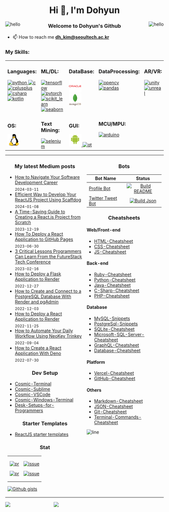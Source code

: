 

<h1 align="center">Hi 👋, I'm Dohyun</h1>

<img src="https://user-images.githubusercontent.com/1612112/213943678-c34cb1a9-94f9-4be0-86dd-8e2227fa4b8c.gif" alt="hello" align="right">
<img src="https://user-images.githubusercontent.com/1612112/213943678-c34cb1a9-94f9-4be0-86dd-8e2227fa4b8c.gif" alt="hello" align="left">
<h3 align="center">Welcome to Dohyun's Github</h3> 

<div>

- 📫 How to reach me **dh_kim@seoultech.ac.kr**
</div>
<h3 align="left">My Skills:</h3>
<p align="left">
</p>

<!-- https://cyber.dabamos.de/88x31/hell0.gif -->

<table style="border:0px solid white; width:100%;">
<tr>
<td  width="20%" valign="top">

<h3 align="left">Languages:</h3>
<a href="https://www.python.org" target="_blank" rel="noreferrer"> <img src="https://img.shields.io/badge/python-3670A0?style=for-the-badge&logo=python&logoColor=ffdd54" alt="python" width="65" height="30"/> </a> 
<a href="https://www.cprogramming.com/" target="_blank" rel="noreferrer"> <img src="https://img.shields.io/badge/c-%2300599C.svg?style=for-the-badge&logo=c&logoColor=white" alt="c" width="65" height="30"/> </a> <a href="https://www.w3schools.com/cpp/" target="_blank" rel="noreferrer"> <img src="https://img.shields.io/badge/c++-%2300599C.svg?style=for-the-badge&logo=c%2B%2B&logoColor=white" alt="cplusplus" width="65" height="30"/> </a> <a href="https://www.w3schools.com/cs/" target="_blank" rel="noreferrer"> <img src="https://img.shields.io/badge/c%23-%23239120.svg?style=for-the-badge&logo=csharp&logoColor=white" alt="csharp" width="65" height="30"/> </a> <a href="https://kotlinlang.org" target="_blank" rel="noreferrer"> <img src="https://img.shields.io/badge/kotlin-%237F52FF.svg?style=for-the-badge&logo=kotlin&logoColor=white" alt="kotlin" width="65" height="30"/> </a>  
</td>

<td  width="20%" valign="top">
 <h3 align="left">ML/DL:</h3>
 <a href="https://www.tensorflow.org" target="_blank" rel="noreferrer"> <img src="https://img.shields.io/badge/TensorFlow-%23FF6F00.svg?style=for-the-badge&logo=TensorFlow&logoColor=white" alt="tensorflow" width="65" height="30"/> </a> 
  <a href="https://pytorch.org/" target="_blank" rel="noreferrer"> <img src="https://img.shields.io/badge/PyTorch-%23EE4C2C.svg?style=for-the-badge&logo=PyTorch&logoColor=white" alt="pytorch" width="65" height="30"/> </a><a href="https://scikit-learn.org/" target="_blank" rel="noreferrer"> 
   <img src="https://img.shields.io/badge/scikit--learn-%23F7931E.svg?style=for-the-badge&logo=scikit-learn&logoColor=white" alt="scikit_learn" width="65" height="30"/> </a> 
 <a href="https://seaborn.pydata.org/" target="_blank" rel="noreferrer"> <img src="https://seaborn.pydata.org/_images/logo-mark-lightbg.svg" alt="seaborn" width="65" height="30"/> </a>
</td>

<td  width="20%" valign="top">
<h3 align="left">DataBase:</h3>
 <a href="https://www.oracle.com/" target="_blank" rel="noreferrer"> <img src="https://raw.githubusercontent.com/devicons/devicon/master/icons/oracle/oracle-original.svg" alt="oracle" width="40" height="40"/> </a> 
 <a href="https://www.mongodb.com/" target="_blank" rel="noreferrer"> <img src="https://raw.githubusercontent.com/devicons/devicon/master/icons/mongodb/mongodb-original-wordmark.svg" alt="mongodb" width="40" height="40"/> </a>
</td>

<td width="20%" valign="top">
  <h3 align="left">DataProcessing:</h3>
 <a href="https://opencv.org/" target="_blank" rel="noreferrer"> <img src="https://www.vectorlogo.zone/logos/opencv/opencv-icon.svg" alt="opencv" width="65" height="30"/> </a>
 <a href="https://pandas.pydata.org/" target="_blank" rel="noreferrer"> <img src="https://img.shields.io/badge/pandas-%23150458.svg?style=for-the-badge&logo=pandas&logoColor=white" alt="pandas" width="65" height="30"/> </a>
</td>

<td width="20%" valign="top">
 <h3 align="left">AR/VR:</h3>
 <a href="https://unity.com/" target="_blank" rel="noreferrer"> <img src="https://www.vectorlogo.zone/logos/unity3d/unity3d-icon.svg" alt="unity" width="40" height="40"/> </a> <a href="https://unrealengine.com/" target="_blank" rel="noreferrer"> <img src="https://raw.githubusercontent.com/kenangundogan/fontisto/036b7eca71aab1bef8e6a0518f7329f13ed62f6b/icons/svg/brand/unreal-engine.svg" alt="unreal" width="40" height="40"/> </a> </p>
</td>



</tr>
<tr>
<td>
 <h3 align="left">OS:</h3>
 <a href="https://www.linux.org/" target="_blank" rel="noreferrer"> <img src="https://raw.githubusercontent.com/devicons/devicon/master/icons/linux/linux-original.svg" alt="linux" width="40" height="40"/> </a>  
</td>
<td>
 <h3 align="left">Text Mining:</h3>
 <a href="https://www.selenium.dev" target="_blank" rel="noreferrer"> <img src="https://raw.githubusercontent.com/detain/svg-logos/780f25886640cef088af994181646db2f6b1a3f8/svg/selenium-logo.svg" alt="selenium" width="40" height="40"/> </a> 
</td>
<td>
  <h3 align="left">GUI:</h3>
<a href="https://developer.android.com" target="_blank" rel="noreferrer"> <img src="https://raw.githubusercontent.com/devicons/devicon/master/icons/android/android-original-wordmark.svg" alt="android" width="40" height="40"/> </a>  <a href="https://www.qt.io/" target="_blank" rel="noreferrer"> <img src="https://upload.wikimedia.org/wikipedia/commons/0/0b/Qt_logo_2016.svg" alt="qt" width="40" height="40"/> </a> 
</td>
 <td width="20%" valign="top">
  <h3 align="left">MCU/MPU:</h3>
 <a href="https://www.arduino.cc/" target="_blank" rel="noreferrer"> <img src="https://cdn.worldvectorlogo.com/logos/arduino-1.svg" alt="arduino" width="40" height="40"/> </a> 
</td>
</tr>



</table>

<!-- “Wisdom tells me I am nothing. Love tells me I am everything. And between the two my life flows.” ― Nisargadatta Maharaj -->

<!-- Continuous Improvement Programme - CIP -->


<table>
<tr>
<td width="50%" valign="top">

<h3 align="center"> My latest Medium posts </h3>

<!-- blog starts -->
* [How to Navigate Your Software Development Career](https://levelup.gitconnected.com/how-to-navigate-your-software-development-career-b2f05f398672?source=rss-4430950b9342------2) <br/> <sub>2024-03-11</sub>
* [Efficient Way to Develop Your ReactJS Project Using Scaffdog](https://levelup.gitconnected.com/efficient-way-to-develop-your-reactjs-project-using-scaffdog-8d7ecddfbd29?source=rss-4430950b9342------2) <br/> <sub>2024-01-08</sub>
* [A Time-Saving Guide to Creating a React.js Project from Scratch](https://javascript.plainenglish.io/a-time-saving-guide-to-creating-a-react-js-project-from-scratch-50a8b4db1bed?source=rss-4430950b9342------2) <br/> <sub>2023-12-19</sub>
* [How To Deploy a React Application to GitHub Pages](https://javascript.plainenglish.io/how-to-deploy-a-react-application-to-github-pages-e4f8890e1213?source=rss-4430950b9342------2) <br/> <sub>2023-06-30</sub>
* [3 Critical Lessons Programmers Can Learn From the FutureStack Tech Conference](https://levelup.gitconnected.com/3-critical-lessons-programmers-can-learn-from-the-futurestack-tech-conference-4188c14edb11?source=rss-4430950b9342------2) <br/> <sub>2023-02-16</sub>
* [How to Deploy a Flask Application to Render](https://python.plainenglish.io/how-to-deploy-a-flask-application-to-render-2a70e4d55919?source=rss-4430950b9342------2) <br/> <sub>2022-12-27</sub>
* [How to Create and Connect to a PostgreSQL Database With Render and pgAdmin](https://medium.com/geekculture/how-to-create-and-connect-to-a-postgresql-database-with-render-and-pgadmin-577b326fd19d?source=rss-4430950b9342------2) <br/> <sub>2022-12-03</sub>
* [How to Deploy a React Application to Render](https://javascript.plainenglish.io/how-to-deploy-a-react-application-to-render-611ef3aca84a?source=rss-4430950b9342------2) <br/> <sub>2022-11-25</sub>
* [How to Automate Your Daily Workflow Using NeoKey Trinkey](https://medium.com/geekculture/how-to-automate-your-daily-workflow-using-neokey-trinkey-7a619597f0e7?source=rss-4430950b9342------2) <br/> <sub>2022-09-04</sub>
* [How to Create a React Application With Deno](https://medium.com/geekculture/how-to-create-a-react-application-with-deno-4518db39c5ab?source=rss-4430950b9342------2) <br/> <sub>2022-07-30</sub>
<!-- blog ends -->
     
<h3 align="center"> Dev Setup </h3>

<div align="left">

- [Cosmic-Terminal](https://github.com/lifeparticle/Cosmic-Terminal)
- [Cosmic-Sublime](https://github.com/lifeparticle/Cosmic-Sublime)
- [Cosmic-VSCode](https://github.com/lifeparticle/Cosmic-VSCode)
- [Cosmic-Windows-Terminal](https://github.com/lifeparticle/Cosmic-Windows-Terminal)
- [Desk-Setups-for-Programmers](https://github.com/lifeparticle/Desk-Setups-for-Programmers)

<!-- | [Cosmic-Mac](https://github.com/lifeparticle/Cosmic-Mac)    | -->
</div>

<h3 align="center"> Starter Templates </h3>

- [ReactJS starter templates](https://github.com/lifeparticle/reactjs-starter-templates)

<h3 align="center"> Stat </h3>

<table>
<tr>
<td align="center">

[![pr](https://img.shields.io/badge/Closed-32C754?label=Pull%20Requests&labelColor=30363C&logo=pull%20request)](https://github.com/search?q=is%3Apr+is%3Aclosed+author%3Alifeparticle&type=pullrequests)

[![pr](https://img.shields.io/badge/Open-ff9a00?label=Pull%20Requests&labelColor=30363C&logo=pull%20request)](https://github.com/search?q=is%3Apr+is%3Aopen+author%3Alifeparticle&type=pullrequests)

</td>
<td align="center">
 
[![issue](https://img.shields.io/badge/Closed-32C754?label=Issues&labelColor=30363C&logo=pull%20request)](https://github.com/search?q=is%3Aissue%20is%3Aclosed%20author%3Alifeparticle&type=issues)

[![issue](https://img.shields.io/badge/Open-ff9a00?label=Issues&labelColor=30363C&logo=pull%20request)](https://github.com/search?q=is%3Aissue+is%3Aopen++author%3Alifeparticle&type=issues)

</td>
</tr>
</table>
 
[![Github gists](https://gist-count.vercel.app/api?username=lifeparticle)](https://gist.github.com/lifeparticle)

</td>

     
<td width="50%" valign="top">

<h3 align="center"> Bots </h3>

<div align="center">
     
| Bot Name    | Status      |
| ----------- |:-----------:|
| [Profile Bot](https://github.com/lifeparticle/lifeparticle/blob/master/build_readme.py)          | [![Build README](https://github.com/lifeparticle/lifeparticle/actions/workflows/python-app.yml/badge.svg)](https://github.com/lifeparticle/lifeparticle/actions/workflows/python-app.yml)       |
| [Twitter Tweet Bot](https://github.com/lifeparticle/twitter-tweet-bot/blob/main/build_json.py)   | [![Build Json](https://github.com/lifeparticle/twitter-tweet-bot/actions/workflows/python-app.yml/badge.svg)](https://github.com/lifeparticle/twitter-tweet-bot/actions/workflows/python-app.yml)        |

</div>

<h3 align="center"> Cheatsheets </h3>

<div align="left">

#### Web/Front-end

- [HTML-Cheatsheet](https://github.com/lifeparticle/HTML-Cheatsheet)                                 
- [CSS-Cheatsheet](https://github.com/lifeparticle/CSS-Cheatsheet)                                   
- [JS-Cheatsheet](https://github.com/lifeparticle/JS-Cheatsheet) 

#### Back-end 

- [Ruby-Cheatsheet](https://github.com/lifeparticle/Ruby-Cheatsheet)                                 
- [Python-Cheatsheet](https://github.com/lifeparticle/Python-Cheatsheet)                             
- [Java-Cheatsheet](https://github.com/lifeparticle/Java-Cheatsheet)                                 
- [C-Sharp-Cheatsheet](https://github.com/lifeparticle/C-Sharp-Cheatsheet)                           
- [PHP-Cheatsheet](https://github.com/lifeparticle/PHP-Cheatsheet)                                   

#### Database

- [MySQL-Snippets](https://github.com/lifeparticle/MySQL-Snippets)                                   
- [PostgreSql-Snippets](https://github.com/lifeparticle/PostgreSql-Snippets)                         
- [SQLite-Cheatsheet](https://github.com/lifeparticle/SQLite-Cheatsheet)                             
- [Microsoft-SQL-Server-Cheatsheet](https://github.com/lifeparticle/Microsoft-SQL-Server-Cheatsheet) 
- [GraphQL-Cheatsheet](https://github.com/lifeparticle/GraphQL-Cheatsheet)
- [Database-Cheatsheet](https://github.com/lifeparticle/Database-Cheatsheet)                

#### Platform

- [Vercel-Cheatsheet](https://github.com/lifeparticle/Vercel-Cheatsheet)
- [GitHub-Cheatsheet](https://github.com/lifeparticle/GitHub-Cheatsheet)

#### Others

- [Markdown-Cheatsheet](https://github.com/lifeparticle/Markdown-Cheatsheet)                         
- [JSON-Cheatsheet](https://github.com/lifeparticle/JSON-Cheatsheet)                                 
- [Git-Cheatsheet](https://github.com/lifeparticle/Git-Cheatsheet)                                   
- [Terminal-Commands-Cheatsheet](https://github.com/lifeparticle/Terminal-Commands-Cheatsheet)            

</div>

![line](https://user-images.githubusercontent.com/1612112/89610802-d9f02000-d8be-11ea-873f-aa51c23073e5.png)
</td>
</tr>

</table>

<div>
<a href="https://github.com/anuraghazra/github-readme-stats"><img src="https://github-readme-stats.vercel.app/api?username=lifeparticle&theme=dark&show_icons=true" width="350" align="right" /></a>
<a href="https://git.io/streak-stats"><img src="http://github-readme-streak-stats.herokuapp.com?user=lifeparticle&theme=highcontrast&hide_border=true" width="350" /></a>
</div>
